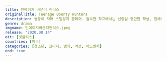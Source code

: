 ```yaml
---
title: 틴에이지 바운티 헌터스
originalTitle: Teenage Bounty Hunters
description: 쌍둥이 자매 스털링과 블레어. 엄숙한 학교에서는 신앙심 충만한 학생, 집에서는 엄마 아빠 말 잘 듣는 착한 딸. 학교가 끝나면? 죄짓고 도망 다니는 나쁜 놈들 사냥하는 범죄 저격수! 걸크러시 폭발하는 그녀들을 누구도 막을 수 없다.
genre: drama
imgname: 틴에이지바운티헌터스.jpeg
release: "2020.08.14"
ott: [넷플릭스]
countries: [미국]
categories: [청소년, 코미디, 범죄, 액션, 어드벤처]
end: true
---
```

